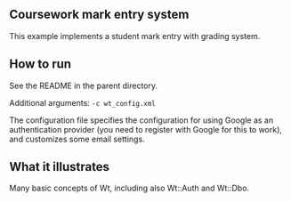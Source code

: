 Coursework mark entry system
----------------------------

This example implements a student mark entry with grading system. 

How to run
----------

See the README in the parent directory.

Additional arguments: `-c wt_config.xml`

The configuration file specifies the configuration for using Google as
an authentication provider (you need to register with Google for this to
work), and customizes some email settings.

What it illustrates
-------------------

Many basic concepts of Wt, including also Wt::Auth and Wt::Dbo.
